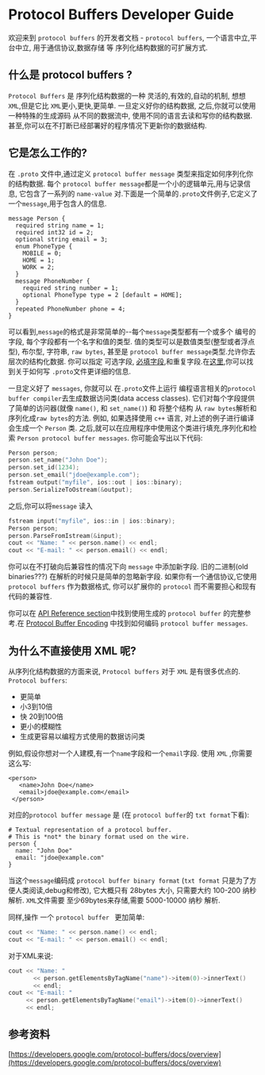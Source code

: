 # Protocol Buffers Developer Guide

欢迎来到 `protocol buffers` 的开发者文档 - `protocol buffers`, 一个语言中立,平台中立, 用于通信协议,数据存储 等 序列化结构数据的可扩展方式.

## 什么是 protocol buffers ?
`Protocol Buffers` 是 序列化结构数据的一种 灵活的,有效的,自动的机制, 想想 `XML`,但是它比 `XML`更小,更快,更简单. 一旦定义好你的结构数据, 之后,你就可以使用 一种特殊的生成源码 从不同的数据流中, 使用不同的语言去读和写你的结构数据. 甚至,你可以在不打断已经部署好的程序情况下更新你的数据结构.

## 它是怎么工作的?
在 `.proto` 文件中,通过定义 `protocol buffer message` 类型来指定如何序列化你的结构数据. 每个 `protocol buffer message`都是一个小的逻辑单元,用与记录信息, 它包含了一系列的 `name-value` 对.下面是一个简单的`.proto`文件例子,它定义了一个`message`,用于包含人的信息.
```
message Person {
  required string name = 1;
  required int32 id = 2;
  optional string email = 3;
  enum PhoneType {
    MOBILE = 0;
    HOME = 1;
    WORK = 2;
  }
  message PhoneNumber {
    required string number = 1;
    optional PhoneType type = 2 [default = HOME];
  }
  repeated PhoneNumber phone = 4;
}
```  
可以看到,`message`的格式是非常简单的--每个`message`类型都有一个或多个 编号的 字段, 每个字段都有一个名字和值的类型. 值的类型可以是数值类型(整型或者浮点型), 布尔型, 字符串, `raw bytes`, 甚至是 `protocol buffer message`类型.允许你去层次的结构化数据. 你可以指定 可选字段, [必填字段](https://developers.google.com/protocol-buffers/docs/proto#required_warning),和重复字段.在[这里](https://developers.google.com/protocol-buffers/docs/proto),你可以找到关于如何写 `.proto`文件更详细的信息.

一旦定义好了 `messages`, 你就可以  在`.proto`文件上运行 编程语言相关的`protocol buffer compiler`去生成数据访问类(data access classes). 它们对每个字段提供了简单的访问器(就像 `name()`, 和 `set_name()`) 和 将整个结构 从 `raw bytes`解析和序列化成`raw bytes`的方法. 例如, 如果选择使用 `c++` 语言, 对上述的例子进行编译会生成一个 `Person` 类. 之后,就可以在应用程序中使用这个类进行填充,序列化和检索 `Person protocol buffer messages`. 你可能会写出以下代码:
```c++
Person person;
person.set_name("John Doe");
person.set_id(1234);
person.set_email("jdoe@example.com");
fstream output("myfile", ios::out | ios::binary);
person.SerializeToOstream(&output);
```

之后,你可以将`message` 读入
```c++
fstream input("myfile", ios::in | ios::binary);
Person person;
person.ParseFromIstream(&input);
cout << "Name: " << person.name() << endl;
cout << "E-mail: " << person.email() << endl;
```

你可以在不打破向后兼容性的情况下向 `message` 中添加新字段. 旧的二进制(old binaries???) 在解析的时候只是简单的忽略新字段. 如果你有一个通信协议,它使用 `protocol buffers` 作为数据格式, 你可以扩展你的 `protocol` 而不需要担心和现有代码的兼容性.

你可以在 [API Reference section](https://developers.google.com/protocol-buffers/docs/reference/overview)中找到使用生成的 `protocol buffer` 的完整参考.在 [Protocol Buffer Encoding](https://developers.google.com/protocol-buffers/docs/encoding) 中找到如何编码 `protocol buffer messages`.


## 为什么不直接使用 XML 呢?
从序列化结构数据的方面来说, `Protocol buffers` 对于 `XML` 是有很多优点的. `Protocol buffers`:
* 更简单
* 小3到10倍
* 快 20到100倍
* 更小的模糊性
* 生成更容易以编程方式使用的数据访问类

例如,假设你想对一个人建模,有一个`name`字段和一个`email`字段. 使用 `XML` ,你需要这么写:
```
<person>
   <name>John Doe</name>
   <email>jdoe@example.com</email>
 </person>
```

对应的`protocol buffer message` 是   (在 `protocol buffer`的 `txt format`下看):
```
# Textual representation of a protocol buffer.
# This is *not* the binary format used on the wire.
person {
  name: "John Doe"
  email: "jdoe@example.com"
}
```

当这个`message`编码成 `protocol buffer binary format` (`txt format` 只是为了方便人类阅读,debug和修改), 它大概只有 28bytes 大小, 只需要大约 100-200 纳秒 解析. `XML`文件需要 至少69bytes来存储,需要 5000-10000 纳秒 解析.

同样,操作 一个 `protocol buffer ` 更加简单:
```c++
cout << "Name: " << person.name() << endl;
cout << "E-mail: " << person.email() << endl;
```

对于XML来说:
```c++
cout << "Name: "
       << person.getElementsByTagName("name")->item(0)->innerText()
       << endl;
cout << "E-mail: "
     << person.getElementsByTagName("email")->item(0)->innerText()
     << endl;
```


## 参考资料
[https://developers.google.com/protocol-buffers/docs/overview](https://developers.google.com/protocol-buffers/docs/overview)
